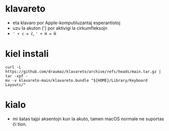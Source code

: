 # klavareto
- eta klavaro por Apple-komputiluzantaj esperantistoj
- uzu la akuton (') por aktivigi la cirkumfleksojn
- ```' + c = ĉ```, ```' + H = Ĥ```

# kiel instali
```
curl -L https://github.com/draumaz/klavareto/archive/refs/heads/main.tar.gz | tar -xpf -
mv -v klavareto-main/klavareto.bundle "${HOME}/Library/Keyboard Layouts/"
```

# kialo
- mi ŝatas tajpi aksentojn kun la akuto, tamen macOS normale ne suportas ĉi tion.
